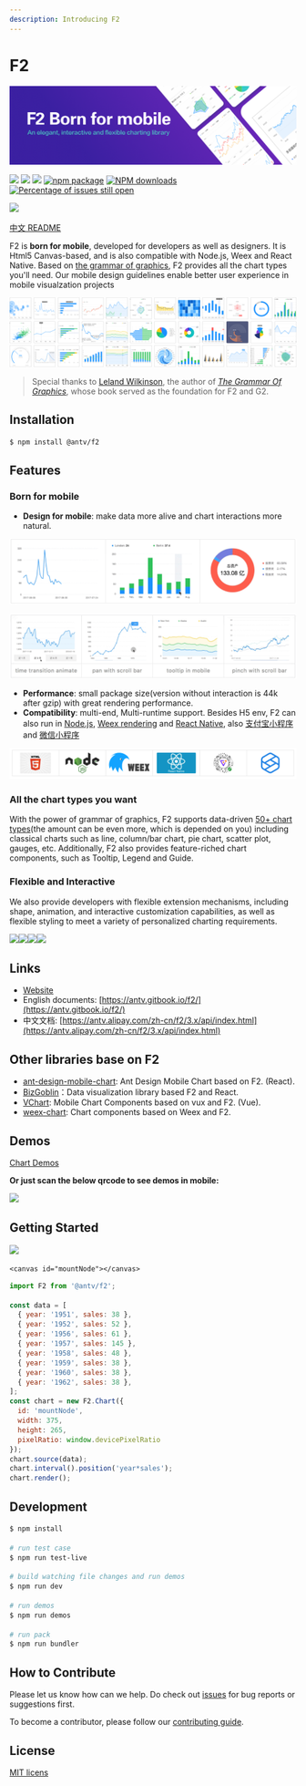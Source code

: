 ```yaml
---
description: Introducing F2
---
```


# F2

![](.gitbook/assets/f2-banner.png)

[![](https://camo.githubusercontent.com/83a1f82387d7bb52672105a8d65ee1ed262d76bf/68747470733a2f2f696d672e736869656c64732e696f2f7472617669732f616e747669732f66322e737667)](https://travis-ci.org/antvis/f2) [![](https://camo.githubusercontent.com/0ad0e5d96d4eeb7cd28131b7e45b1ce63e77166c/68747470733a2f2f696d672e736869656c64732e696f2f62616467652f6c616e67756167652d6a6176617363726970742d7265642e737667)](https://camo.githubusercontent.com/0ad0e5d96d4eeb7cd28131b7e45b1ce63e77166c/68747470733a2f2f696d672e736869656c64732e696f2f62616467652f6c616e67756167652d6a6176617363726970742d7265642e737667) [![](https://camo.githubusercontent.com/847d6888b6a4e56fc67888f74871a0f70228997f/68747470733a2f2f696d672e736869656c64732e696f2f62616467652f6c6963656e73652d4d49542d3030303030302e737667)](https://camo.githubusercontent.com/847d6888b6a4e56fc67888f74871a0f70228997f/68747470733a2f2f696d672e736869656c64732e696f2f62616467652f6c6963656e73652d4d49542d3030303030302e737667) [![npm package](https://camo.githubusercontent.com/bcfb674d175b56d413a752e309470e5611073ba8/68747470733a2f2f696d672e736869656c64732e696f2f6e706d2f762f40616e74762f66322e737667)](https://www.npmjs.com/package/@antv/f2) [![NPM downloads](https://camo.githubusercontent.com/9f54a67a370bb18349ba797ac7804ee896f8d8d5/687474703a2f2f696d672e736869656c64732e696f2f6e706d2f646d2f40616e74762f66322e737667)](https://npmjs.org/package/@antv/f2) [![Percentage of issues still open](https://camo.githubusercontent.com/d960826e54351b31b108e1e0454818aeee3136bc/687474703a2f2f697369746d61696e7461696e65642e636f6d2f62616467652f6f70656e2f616e747669732f66322e737667)](http://isitmaintained.com/project/antvis/f2)

[![](https://camo.githubusercontent.com/83d4084f7b71558e33b08844da5c773a8657e271/68747470733a2f2f696d672e736869656c64732e696f2f747769747465722f75726c2f687474702f736869656c64732e696f2e7376673f7374796c653d736f6369616c)](https://twitter.com/intent/tweet?text=F2,%20an%20elegant,%20interactive%20and%20flexible%20charting%20library%20for%20mobile.&url=https://antv.alipay.com/zh-cn/f2/3.x/index.html&hashtags=javascript,mobile,charts,dataviz,visualizations,F2)

[中文 README](https://github.com/antvis/f2/blob/master/README.zh-CN.md)

F2 is **born for mobile**, developed for developers as well as designers. It is Html5 Canvas-based, and is also compatible with Node.js, Weex and React Native. Based on [the grammar of graphics](https://www.cs.uic.edu/~wilkinson/TheGrammarOfGraphics/GOG.html), F2 provides all the chart types you'll need. Our mobile design guidelines enable better user experience in mobile visualzation projects

![](.gitbook/assets/group-3%20%282%29.png)

> Special thanks to [Leland Wilkinson](https://en.wikipedia.org/wiki/Leland_Wilkinson), the author of [_The Grammar Of Graphics_](https://www.cs.uic.edu/~wilkinson/TheGrammarOfGraphics/GOG.html), whose book served as the foundation for F2 and G2.

## Installation

```bash
$ npm install @antv/f2
```

## Features

### Born for mobile

* **Design for mobile**: make data more alive and chart interactions more natural.

![](.gitbook/assets/ying-wen-dong-tu.gif)

![](.gitbook/assets/ying-wen-dong-tu-2.gif)

* **Performance**: small package size\(version without interaction is 44k after gzip\) with great rendering performance.
* **Compatibility**: multi-end, Multi-runtime support. Besides H5 env, F2 can also run in [Node.js](https://antv.gitbook.io/f2/platform), [Weex rendering](https://github.com/weex-plugins/weex-chart) and [React Native](https://github.com/chenshuai2144/f2-demo), also [支付宝小程序](https://github.com/antvis/my-f2) and [微信小程序](https://github.com/antvis/wx-f2)

![](.gitbook/assets/duo-duan-yi-gou.png)

### All the chart types you want

With the power of grammar of graphics, F2 supports data-driven [50+ chart types](https://antv.alipay.com/zh-cn/f2/3.x/api/index.html)\(the amount can be even more, which is depended on you\) including classical charts such as line, column/bar chart, pie chart, scatter plot, gauges, etc. Additionally, F2 also provides feature-riched chart components, such as Tooltip, Legend and Guide.

### Flexible and Interactive

We also provide developers with flexible extension mechanisms, including shape, animation, and interactive customization capabilities, as well as flexible styling to meet a variety of personalized charting requirements.

[![](https://user-images.githubusercontent.com/6628666/44565579-6c16c080-a79b-11e8-9494-86f3ad477341.gif)](https://user-images.githubusercontent.com/6628666/44565579-6c16c080-a79b-11e8-9494-86f3ad477341.gif)[![](https://user-images.githubusercontent.com/6628666/44565581-6c16c080-a79b-11e8-8210-f4e797480e87.gif)](https://user-images.githubusercontent.com/6628666/44565581-6c16c080-a79b-11e8-8210-f4e797480e87.gif)[![](https://user-images.githubusercontent.com/6628666/44565580-6c16c080-a79b-11e8-956d-4d15455468a3.gif)](https://user-images.githubusercontent.com/6628666/44565580-6c16c080-a79b-11e8-956d-4d15455468a3.gif)[![](https://user-images.githubusercontent.com/6628666/44565583-6caf5700-a79b-11e8-8e9e-a1fa12ddcbf1.gif)](https://user-images.githubusercontent.com/6628666/44565583-6caf5700-a79b-11e8-8e9e-a1fa12ddcbf1.gif)

## Links

* [Website](https://antv.alipay.com/zh-cn/f2/3.x/index.html)
* English documents: [https://antv.gitbook.io/f2/](https://antv.gitbook.io/f2/)
* 中文文档: [https://antv.alipay.com/zh-cn/f2/3.x/api/index.html](https://antv.alipay.com/zh-cn/f2/3.x/api/index.html)

## Other libraries base on F2

* [ant-design-mobile-chart](https://github.com/ant-design/ant-design-mobile-chart): Ant Design Mobile Chart based on F2. \(React\).
* [BizGoblin](https://github.com/alibaba/BizGoblin)：Data visualization library based F2 and React.
* [VChart](https://doc.vux.li/zh-CN/components/v-chart.html): Mobile Chart Components based on vux and F2. \(Vue\).
* [weex-chart](https://github.com/weex-plugins/weex-chart): Chart components based on Weex and F2.

## Demos

[Chart Demos](https://antv.alipay.com/zh-cn/f2/3.x/demo/index.html)

**Or just scan the below qrcode to see demos in mobile:**

[![](https://camo.githubusercontent.com/d10b66ebd9e3514b107c99346e834ac71d5ce5a2/68747470733a2f2f67772e616c697061796f626a656374732e636f6d2f7a6f732f726d73706f7274616c2f6e7a6c78497a55426c425256474d79615a6967472e706e67)](https://camo.githubusercontent.com/d10b66ebd9e3514b107c99346e834ac71d5ce5a2/68747470733a2f2f67772e616c697061796f626a656374732e636f6d2f7a6f732f726d73706f7274616c2f6e7a6c78497a55426c425256474d79615a6967472e706e67)

## Getting Started

[![](https://camo.githubusercontent.com/17c2e194f0df8a7a1f4d8035041bc0339e74b609/68747470733a2f2f67772e616c697061796f626a656374732e636f6d2f7a6f732f726d73706f7274616c2f4e6874666d6f4b4f496e6e4859726457546671682e706e67)](https://camo.githubusercontent.com/17c2e194f0df8a7a1f4d8035041bc0339e74b609/68747470733a2f2f67772e616c697061796f626a656374732e636f6d2f7a6f732f726d73706f7274616c2f4e6874666d6f4b4f496e6e4859726457546671682e706e67)

```markup
<canvas id="mountNode"></canvas>
```

```javascript
import F2 from '@antv/f2';

const data = [
  { year: '1951', sales: 38 },
  { year: '1952', sales: 52 },
  { year: '1956', sales: 61 },
  { year: '1957', sales: 145 },
  { year: '1958', sales: 48 },
  { year: '1959', sales: 38 },
  { year: '1960', sales: 38 },
  { year: '1962', sales: 38 },
];
const chart = new F2.Chart({
  id: 'mountNode',
  width: 375,
  height: 265,
  pixelRatio: window.devicePixelRatio
});
chart.source(data);
chart.interval().position('year*sales');
chart.render();
```

## Development

```bash
$ npm install

# run test case
$ npm run test-live

# build watching file changes and run demos
$ npm run dev

# run demos
$ npm run demos

# run pack
$ npm run bundler
```

## How to Contribute

Please let us know how can we help. Do check out [issues](https://github.com/antvis/f2/issues) for bug reports or suggestions first.

To become a contributor, please follow our [contributing guide](https://github.com/antvis/f2/blob/master/CONTRIBUTING.md).

## License

[MIT licens](https://github.com/antvis/f2/blob/master/LICENSE)


